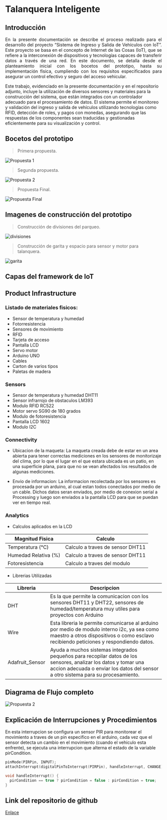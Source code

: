 # Talanquera Inteligente

## Introducción

<p style="text-align: justify;">
En la presente documentación se describe el proceso realizado para el desarrollo del proyecto “Sistema de Ingreso y Salida de Vehículos con IoT”. Este proyecto se basa en el concepto de Internet de las Cosas (IoT), que se refiere a la interconexión de dispositivos y tecnologías capaces de transferir datos a través de una red. En este documento, se detalla desde el planteamiento inicial con los bocetos del prototipo, hasta su implementación física, cumpliendo con los requisitos especificados para asegurar un control efectivo y seguro del acceso vehicular.

Este trabajo, evidenciado en la presente documentación y en el repositorio adjunto, incluye la utilización de diversos sensores y materiales para la construcción del sistema, que están integrados con un controlador adecuado para el procesamiento de datos. El sistema permite el monitoreo y validación del ingreso y salida de vehículos utilizando tecnologías como RFID, detección de roles, y pagos con monedas, asegurando que las respuestas de los componentes sean traducidas y gestionadas eficientemente para su visualización y control.
</p>

## Bocetos del prototipo

>    Primera propuesta.

![Propuesta 1](./images/propuesta1.png)

>    Segunda propuesta.

![Propuesta 2](./images/propuesta2.png)

>    Propuesta Final.

![Propuesta Final](./images/propuestafinal.png)

## Imagenes de construcción del prototipo

>    Construcción de divisiones del parqueo.

![divisiones](./images/divisiones.jpg)

>    Construcción de garita y espacio para sensor y motor para talanquera.

![garita](./images/garita.jpg)

## Capas del framework de IoT

## Product Infrastructure
### Listado de materiales fisicos:
- Sensor de temperatura y humedad
- Fotorresistencia
- Sensores de movimiento
- RFID
- Tarjeta de acceso
- Pantalla LCD
- Servo motor
- Arduino UNO
- Cables
- Carton de varios tipos
- Paletas de madera

### Sensors
- Sensor de temperatura y humedad DHT11
- Sensor infrarrojo de obstaculos LM393
- Modulo RFID RC522
- Motor servo SG90 de 180 grados
- Modulo de fotoresistencia 
- Pantalla LCD 1602
- Modulo I2C


### Connectivity

- Ubicacion de la maqueta: La maqueta creada debe de estar en un area abierta para tener correctas mediciones en los sensores de monitorizaje del clima, por lo que el lugar en el que estara ubicada es un patio, en una superficie plana, para que no se vean afectados los resultados de algunas mediciones.

- Envio de informacion: La informacion recolectada por los sensores es procesada por un arduino, al cual estan todos conectados por medio de un cable. Dichos datos seran enviados, por medio de conexion serial a
Processing y luego son enviados a la pantalla LCD para que se puedan ver en tiempo real.


### Analytics
- Calculos aplicados en la LCD

| Magnitud Fisica | Calculo  |
| --- | --- |
| Temperatura (°C) | Calculo a traves de sensor DHT11 |
| Humedad Relativa (%)| Calculo a traves de sensor DHT11 |
| Fotoresistencia| Calculo a traves del modulo |

- Librerias Utilizadas

| Libreria | Descripcion  |
| --- | --- |
| DHT | Es la que permite la comunicacion con los sensores DHT11 y DHT22, sensores de humedad/temperatura muy utiles para proyectos con Arduino |
| Wire| Esta libreria le permite comunicarse al arduino por medio de modulo interno i2c, ya sea como maestro a otros dispositivos o como esclavo recibiendo peticiones y respondiendo datos. |
| Adafruit_Sensor| Ayuda a muchos sistemas integrados pequeños para recopilar datos de los sensores, analizar los datos y tomar una accion adecuada o enviar los datos del sensor a otro sistema para su procesamiento. |

## Diagrama de Flujo completo

![Propuesta 2](./images/diagrama.png)

## Explicación de Interrupciones y Procedimientos

En esta interrupcion se configura un sensor PIR para monitorear el movimiento a traves de un pin especifico en el arduino, cada vez que el sensor detecta un cambio en el movimiento (cuando el vehiculo esta enfrente), se ejecuta una interrupcion que alterna el estado de la variable pirCondition.

```cpp
pinMode(PIRPin, INPUT);
attachInterrupt(digitalPinToInterrupt(PIRPin), handleInterrupt, CHANGE);

void handleInterrupt() {
  pirCondition == true ? pirCondition = false : pirCondition = true;
}
```

## Link del repositorio de github
[Enlace](https://github.com/KevinPalaciosQ/ACE2_2S24_G5/tree/main/PRACTICA1)